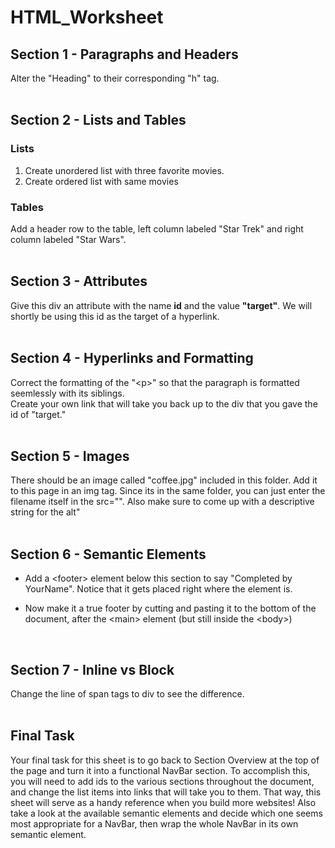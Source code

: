# HTML_Worksheet

<h2>Section 1 - Paragraphs and Headers</h2>
Alter the "Heading" to their corresponding "h" tag.<br>
<br>
<h2>Section 2 - Lists and Tables</h2>
<h3>Lists</h3>
<ol>
    <li>Create unordered list with three favorite movies.</li>
    <li>Create ordered list with same movies</li>
</ol>
<h3>Tables</h3>
Add a header row to the table, left column labeled "Star Trek" and right column labeled "Star Wars".<br>
<br>
<h2>Section 3 - Attributes</h2>
Give this div an attribute with the name <b>id</b> and the value <b>"target"</b>. We will shortly be using this id as the target of a hyperlink.<br>
<br>
<h2>Section 4 - Hyperlinks and Formatting</h2>
Correct the formatting of the "&lt;p&gt;" so that the paragraph is formatted seemlessly with its siblings.<br>
Create your own link that will take you back up to the div that you gave the id of "target."<br>
<br>
<h2>Section 5 - Images</h2>
There should be an image called "coffee.jpg" included in this folder. Add it to this page in an img tag. Since its in the same folder, you can just enter the filename itself in the src="". Also make sure to come up with a descriptive string for the alt"<br>
<br>
<h2>Section 6 - Semantic Elements</h2>
<ul>
    <li>
        <p>Add a &lt;footer&gt; element below this section to say "Completed by YourName". Notice that it gets placed right where the element is.</p>
    </li>
    <li>
        <p>Now make it a true footer by cutting and pasting it to the bottom of the document, after the &lt;main&gt; element (but still inside the &lt;body&gt;)</p>
    </li>
</ul>
<br>
<h2>Section 7 - Inline vs Block</h2>
Change the line of span tags to div to see the difference.<br>
<br>
<h2>Final Task</h2>
<p>Your final task for this sheet is to go back to Section Overview at the top of the page and turn it into a functional NavBar section. To accomplish this, you will need to add ids to the various sections throughout the document, and change the list items into links that will take you to them. That way, this sheet will serve as a handy reference when you build more websites! Also take a look at the available semantic elements and decide which one seems most appropriate for a NavBar, then wrap the whole NavBar in its own semantic element.</p>
